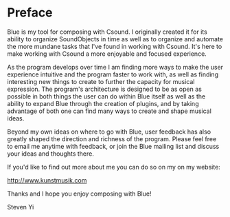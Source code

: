 Preface
=======

Blue is my tool for composing with Csound. I originally created it for
its ability to organize SoundObjects in time as well as to organize and
automate the more mundane tasks that I've found in working with Csound.
It's here to make working with Csound a more enjoyable and focused
experience.

As the program develops over time I am finding more ways to make the
user experience intuitive and the program faster to work with, as well
as finding interesting new things to create to further the capacity for
musical expression. The program's architecture is designed to be as
open as possible in both things the user can do within Blue itself as
well as the ability to expand Blue through the creation of plugins, and
by taking advantage of both one can find many ways to create and shape
musical ideas.

Beyond my own ideas on where to go with Blue, user feedback has also
greatly shaped the direction and richness of the program. Please feel
free to email me anytime with feedback, or join the Blue mailing list
and discuss your ideas and thoughts there.

If you'd like to find out more about me you can do so on my on my
website:

<http://www.kunstmusik.com>

Thanks and I hope you enjoy composing with Blue!

Steven Yi
